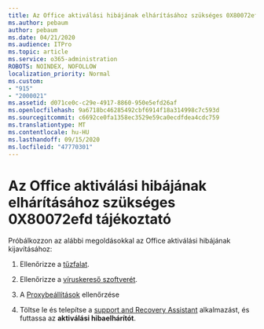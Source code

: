 ```yaml
---
title: Az Office aktiválási hibájának elhárításához szükséges 0X80072efd tájékoztató
ms.author: pebaum
author: pebaum
ms.date: 04/21/2020
ms.audience: ITPro
ms.topic: article
ms.service: o365-administration
ROBOTS: NOINDEX, NOFOLLOW
localization_priority: Normal
ms.custom:
- "915"
- "2000021"
ms.assetid: d071ce0c-c29e-4917-8860-950e5efd26af
ms.openlocfilehash: 9a6718bc46285492cbf6914f18a314998c7c593d
ms.sourcegitcommit: c6692ce0fa1358ec3529e59ca0ecdfdea4cdc759
ms.translationtype: MT
ms.contentlocale: hu-HU
ms.lasthandoff: 09/15/2020
ms.locfileid: "47770301"
---
```

# <a name="steps-to-resolve-office-activation-error-0x80072efd"></a>Az Office aktiválási hibájának elhárításához szükséges 0X80072efd tájékoztató

Próbálkozzon az alábbi megoldásokkal az Office aktiválási hibájának kijavításához:
  
1. Ellenőrizze a [tűzfalat](https://support.office.com/article/0d23d3c0-c19c-4b2f-9845-5344fedc4380#BKMK_CheckFirewall).

2. Ellenőrizze a [víruskereső szoftverét](https://support.office.com/article/0d23d3c0-c19c-4b2f-9845-5344fedc4380#BKMK_CheckAV).

3. A [Proxybeállítások](https://support.office.com/article/0d23d3c0-c19c-4b2f-9845-5344fedc4380#BKMK_CheckProxy) ellenőrzése

4. Töltse le és telepítse a [support and Recovery Assistant](https://aka.ms/SARA-OfficeActivation-Alchemy) alkalmazást, és futtassa az **aktiválási hibaelhárítót**.
